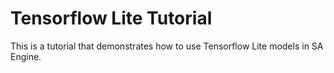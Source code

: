 # Tensorflow Lite Tutorial

This is a tutorial that demonstrates how to use Tensorflow Lite models
in SA Engine.
